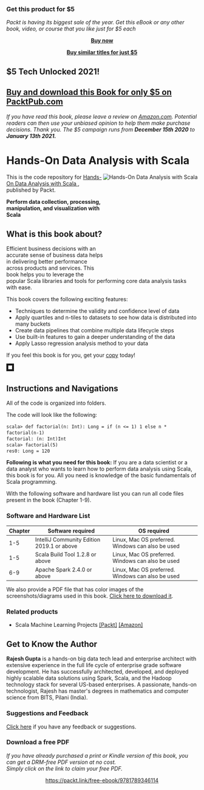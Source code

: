 
### Get this product for $5

<i>Packt is having its biggest sale of the year. Get this eBook or any other book, video, or course that you like just for $5 each</i>


<b><p align='center'>[Buy now](https://packt.link/9781789346114)</p></b>


<b><p align='center'>[Buy similar titles for just $5](https://subscription.packtpub.com/search)</p></b>


## $5 Tech Unlocked 2021!
[Buy and download this Book for only $5 on PacktPub.com](https://www.packtpub.com/product/hands-on-data-analysis-with-scala/9781789346114)
-----
*If you have read this book, please leave a review on [Amazon.com](https://www.amazon.com/gp/product/1789346118).     Potential readers can then use your unbiased opinion to help them make purchase decisions. Thank you. The $5 campaign         runs from __December 15th 2020__ to __January 13th 2021.__*

# Hands-On Data Analysis with Scala 

<a href="https://prod.packtpub.com/in/big-data-and-business-intelligence/hands-data-analysis-scala?utm_source=github&utm_medium=repository&utm_campaign="><img src="https://prod.packtpub.com/media/catalog/product/cache/e4d64343b1bc593f1c5348fe05efa4a6/b/1/b10917_mockupcover.png" alt="Hands-On Data Analysis with Scala " height="256px" align="right"></a>

This is the code repository for [Hands-On Data Analysis with Scala ](https://prod.packtpub.com/in/big-data-and-business-intelligence/hands-data-analysis-scala?utm_source=github&utm_medium=repository&utm_campaign=), published by Packt.

**Perform data collection, processing, manipulation, and visualization with Scala**

## What is this book about?
Efficient business decisions with an accurate sense of business data helps in delivering better performance across products and services. This book helps you to leverage the popular Scala libraries and tools for performing core data analysis tasks with ease.

This book covers the following exciting features:
* Techniques to determine the validity and confidence level of data
* Apply quartiles and n-tiles to datasets to see how data is distributed into many buckets
* Create data pipelines that combine multiple data lifecycle steps
* Use built-in features to gain a deeper understanding of the data
* Apply Lasso regression analysis method to your data

If you feel this book is for you, get your [copy](https://www.amazon.com/dp/1789346118) today!

<a href="https://www.packtpub.com/?utm_source=github&utm_medium=banner&utm_campaign=GitHubBanner"><img src="https://raw.githubusercontent.com/PacktPublishing/GitHub/master/GitHub.png" 
alt="https://www.packtpub.com/" border="5" /></a>

## Instructions and Navigations
All of the code is organized into folders. 

The code will look like the following:
```
scala> def factorial(n: Int): Long = if (n <= 1) 1 else n * factorial(n-1)
factorial: (n: Int)Int
scala> factorial(5)
res0: Long = 120
```

**Following is what you need for this book:**
If you are a data scientist or a data analyst who wants to learn how to perform data analysis using Scala, this book is for you. All you need is knowledge of the basic fundamentals of Scala programming.

With the following software and hardware list you can run all code files present in the book (Chapter 1-9).
### Software and Hardware List
| Chapter  | Software required                          | OS required                                       |
| -------- | ------------------------------------       | ------------------------------------------------- |
| 1-5      | IntelliJ Community Edition 2019.1 or above | Linux, Mac OS preferred. Windows can also be used |
| 1-5      | Scala Build Tool 1.2.8 or above            | Linux, Mac OS preferred. Windows can also be used |
| 6-9      | Apache Spark 2.4.0 or above                | Linux, Mac OS preferred. Windows can also be used |

We also provide a PDF file that has color images of the screenshots/diagrams used in this book. [Click here to download it](https://www.packtpub.com/sites/default/files/downloads/9781789346114_ColorImages.pdf).

### Related products
* Scala Machine Learning Projects [[Packt]](https://www.packtpub.com/big-data-and-business-intelligence/scala-machine-learning-projects?utm_source=github&utm_medium=repository&utm_campaign=) [[Amazon]](https://www.amazon.com/dp/1788479041)


## Get to Know the Author
**Rajesh Gupta** is a hands-on big data tech lead and enterprise architect with extensive experience in the full life cycle of enterprise grade software development. He has successfully architected, developed, and deployed highly scalable data solutions using Spark, Scala, and the Hadoop technology stack for several US-based enterprises. A passionate, hands-on technologist, Rajesh has master's degrees in mathematics and computer science from BITS, Pilani (India).



### Suggestions and Feedback
[Click here](https://docs.google.com/forms/d/e/1FAIpQLSdy7dATC6QmEL81FIUuymZ0Wy9vH1jHkvpY57OiMeKGqib_Ow/viewform) if you have any feedback or suggestions.


### Download a free PDF

 <i>If you have already purchased a print or Kindle version of this book, you can get a DRM-free PDF version at no cost.<br>Simply click on the link to claim your free PDF.</i>
<p align="center"> <a href="https://packt.link/free-ebook/9781789346114">https://packt.link/free-ebook/9781789346114 </a> </p>